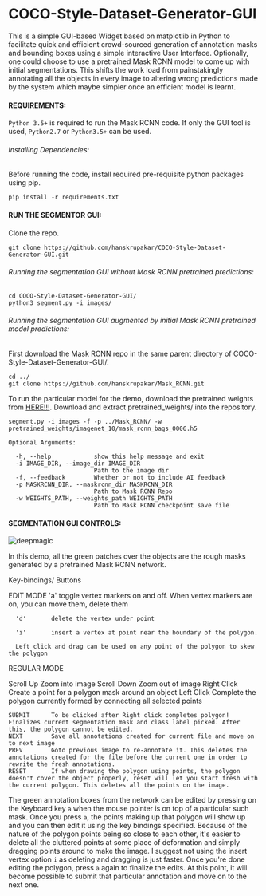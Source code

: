 # COCO-Style-Dataset-Generator-GUI
This is a simple GUI-based Widget based on matplotlib in Python to facilitate quick and efficient crowd-sourced generation of annotation masks and bounding boxes using a simple interactive User Interface. Optionally, one could choose to use a pretrained Mask RCNN model to come up with initial segmentations. This shifts the work load from painstakingly annotating all the objects in every image to altering wrong predictions made by the system which maybe simpler once an efficient model is learnt.

#### REQUIREMENTS:

`Python 3.5+` is required to run the Mask RCNN code. If only the GUI tool is used, `Python2.7` or `Python3.5+` can be used.

###### Installing Dependencies:

Before running the code, install required pre-requisite python packages using pip.

```
pip install -r requirements.txt
```

#### RUN THE SEGMENTOR GUI:

Clone the repo.

```
git clone https://github.com/hanskrupakar/COCO-Style-Dataset-Generator-GUI.git
```

###### Running the segmentation GUI without Mask RCNN pretrained predictions:

```
cd COCO-Style-Dataset-Generator-GUI/
python3 segment.py -i images/
```

###### Running the segmentation GUI augmented by initial Mask RCNN pretrained model predictions:

First download the Mask RCNN repo in the same parent directory of COCO-Style-Dataset-Generator-GUI/.

```
cd ../
git clone https://github.com/hanskrupakar/Mask_RCNN.git
```

To run the particular model for the demo, download the pretrained weights from [HERE!!!](https://drive.google.com/file/d/1S-Wc-tmLDPbtlfje0p9bId20fPHGQNRe/view?usp=sharing). Download and extract pretrained_weights/ into the repository.

```
segment.py -i images -f -p ../Mask_RCNN/ -w pretrained_weights/imagenet_10/mask_rcnn_bags_0006.h5 

Optional Arguments:

  -h, --help            show this help message and exit
  -i IMAGE_DIR, --image_dir IMAGE_DIR
                        Path to the image dir
  -f, --feedback        Whether or not to include AI feedback
  -p MASKRCNN_DIR, --maskrcnn_dir MASKRCNN_DIR
                        Path to Mask RCNN Repo
  -w WEIGHTS_PATH, --weights_path WEIGHTS_PATH
                        Path to Mask RCNN checkpoint save file
```

#### SEGMENTATION GUI CONTROLS:

![deepmagic](https://github.com/hanskrupakar/COCO-Style-Dataset-Generator-GUI/blob/master/gui.png)

In this demo, all the green patches over the objects are the rough masks generated by a pretrained Mask RCNN network. 


  Key-bindings/
    Buttons

   EDIT MODE
      'a'       toggle vertex markers on and off.  When vertex markers are on, you can move them, delete them

      'd'       delete the vertex under point

      'i'       insert a vertex at point near the boundary of the polygon.
      
      Left click and drag can be used on any point of the polygon to skew the polygon

  REGULAR MODE
  
  Scroll Up     Zoom into image
  Scroll Down   Zoom out of image
  Right Click   Create a point for a polygon mask around an object
  Left Click    Complete the polygon currently formed by connecting all selected points
  
    SUBMIT      To be clicked after Right click completes polygon! Finalizes current segmentation mask and class label picked. After this, the polygon cannot be edited.
    NEXT        Save all annotations created for current file and move on to next image
    PREV        Goto previous image to re-annotate it. This deletes the annotations created for the file before the current one in order to rewrite the fresh annotations.
    RESET       If when drawing the polygon using points, the polygon doesn't cover the object properly, reset will let you start fresh with the current polygon. This deletes all the points on the image.

The green annotation boxes from the network can be edited by pressing on the Keyboard key `a` when the mouse pointer is on top of a particular such mask. Once you press `a`, the points making up that polygon will show up and you can then edit it using the key bindings specified. Because of the nature of the polygon points being so close to each other, it's easier to delete all the cluttered points at some place of deformation and simply dragging points around to make the image. I suggest not using the insert vertex option `i` as deleting and dragging is just faster. Once you're done editing the polygon, press `a` again to finalize the edits. At this point, it will become possible to submit that particular annotation and move on to the next one.


